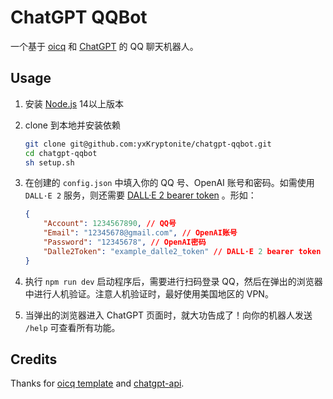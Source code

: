 # ChatGPT QQBot

一个基于 [oicq](https://github.com/takayama-lily/oicq) 和 [ChatGPT](https://chat.openai.com/) 的 QQ 聊天机器人。

## Usage

1. 安装 [Node.js](https://nodejs.org/) 14以上版本  
2. clone 到本地并安装依赖
    ```bash
    git clone git@github.com:yxKryptonite/chatgpt-qqbot.git
    cd chatgpt-qqbot
    sh setup.sh
    ```
3. 在创建的 `config.json` 中填入你的 QQ 号、OpenAI 账号和密码。如需使用 `DALL·E 2` 服务，则还需要 [DALL·E 2 bearer token](https://github.com/1998code/DALLE-2-App/issues/13) 。形如：

    ```json
    {
        "Account": 1234567890, // QQ号
        "Email": "12345678@gmail.com", // OpenAI账号
        "Password": "12345678", // OpenAI密码
        "Dalle2Token": "example_dalle2_token" // DALL·E 2 bearer token
    }
    ```

4. 执行 `npm run dev` 启动程序后，需要进行扫码登录 QQ，然后在弹出的浏览器中进行人机验证。注意人机验证时，最好使用美国地区的 VPN。
5. 当弹出的浏览器进入 ChatGPT 页面时，就大功告成了！向你的机器人发送 `/help` 可查看所有功能。

## Credits

<!-- > 如果你是初学者，建议通过下面的资料提升自己：  
[JavaScript语言基础](https://developer.mozilla.org/zh-CN/docs/Web/JavaScript) / [现代JavaScript教程](https://zh.javascript.info)  
[Node.js入门教程](http://nodejs.cn/learn)  
[5分钟上手TypeScript](https://www.tslang.cn/docs/handbook/typescript-in-5-minutes.html)  
[优秀npm三方库集合](https://github.com/sindresorhus/awesome-nodejs)  -->

Thanks for [oicq template](https://github.com/takayama-lily/oicq-template) and [chatgpt-api](https://github.com/transitive-bullshit/chatgpt-api).
